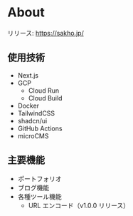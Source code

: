 # About

リリース: <https://sakho.jp/>

## 使用技術

- Next.js
- GCP
  - Cloud Run
  - Cloud Build
- Docker
- TailwindCSS
- shadcn/ui
- GitHub Actions
- microCMS

## 主要機能

- ポートフォリオ
- ブログ機能
- 各種ツール機能
  - URL エンコード（v1.0.0 リリース）
